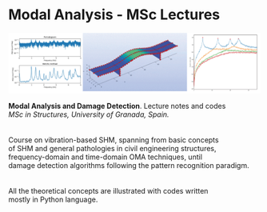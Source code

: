 # Modal Analysis - MSc Lectures

<div align="center">
    <img src="Portada.png" width="850px"</img> 
</div>


**Modal Analysis and Damage Detection**. Lecture notes and codes <br />
*MSc in Structures, University of Granada, Spain.*
<br />
<br />
<br />
Course on vibration-based SHM, spanning from basic concepts <br />
of SHM and general pathologies in civil engineering structures, <br />
frequency-domain and time-domain OMA techniques, until <br />
damage detection algorithms following the pattern recognition paradigm.<br />
<br />
<br />
All the theoretical concepts are illustrated with codes written <br />
mostly in Python language.

